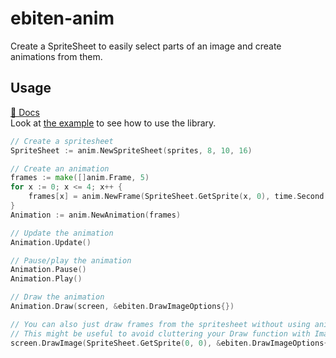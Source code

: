 # ebiten-anim

Create a SpriteSheet to easily select parts of an image and create animations from them.


## Usage

[📖 Docs](https://pkg.go.dev/github.com/melonfunction/ebiten-anim)  
Look at [the example](https://github.com/melonfunction/ebiten-anim/tree/master/examples) to see how to use the library.

```go
// Create a spritesheet
SpriteSheet := anim.NewSpriteSheet(sprites, 8, 10, 16)

// Create an animation
frames := make([]anim.Frame, 5)
for x := 0; x <= 4; x++ {
    frames[x] = anim.NewFrame(SpriteSheet.GetSprite(x, 0), time.Second / 20)
}
Animation := anim.NewAnimation(frames)

// Update the animation
Animation.Update()

// Pause/play the animation
Animation.Pause()
Animation.Play()

// Draw the animation
Animation.Draw(screen, &ebiten.DrawImageOptions{})

// You can also just draw frames from the spritesheet without using animations
// This might be useful to avoid cluttering your Draw function with Image.SubImage
screen.DrawImage(SpriteSheet.GetSprite(0, 0), &ebiten.DrawImageOptions{})

```